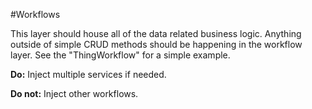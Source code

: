 #Workflows

This layer should house all of the data related business logic. Anything outside of 
simple CRUD methods should be happening in the workflow layer. See the "ThingWorkflow" for a simple example.

**Do:** Inject multiple services if needed.

**Do not:** Inject other workflows.